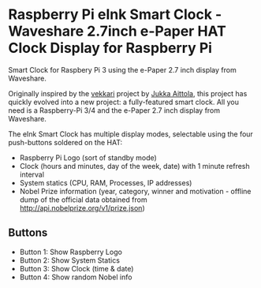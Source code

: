 # Raspberry Pi eInk Smart Clock - Waveshare 2.7inch e-Paper HAT Clock Display for Raspberry Pi

Smart Clock for Raspbery Pi 3 using the e-Paper 2.7 inch display from Waveshare.

Originally inspired by the [vekkari](https://github.com/jaittola/vekkari) project by [Jukka Aittola](https://github.com/jaittola), this project has quickly evolved into a new project: a fully-featured smart clock. All you need is a Raspberry-Pi 3/4 and the e-Paper 2.7 inch display from Waveshare.

The eInk Smart Clock has multiple display modes, selectable using the four push-buttons soldered on the HAT:
- Raspberry Pi Logo (sort of standby mode)
- Clock (hours and minutes, day of the week, date) with 1 minute refresh interval
- System statics  (CPU, RAM, Processes, IP addresses)
- Nobel Prize information (year, category, winner and motivation - offline dump of the official data obtained from http://api.nobelprize.org/v1/prize.json)

## Buttons

- Button 1: Show Raspberry Logo
- Button 2: Show System Statics
- Button 3: Show Clock (time & date)
- Button 4: Show random Nobel info

